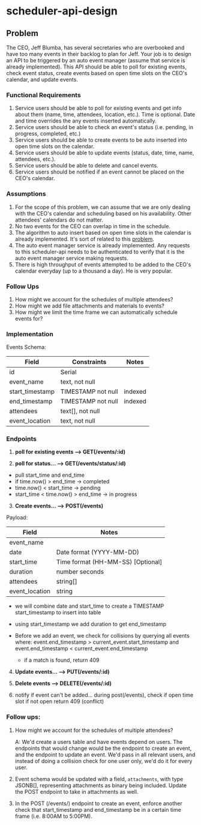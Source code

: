 # scheduler-api-design

## Problem
The CEO, Jeff Blumba, has several secretaries who are overbooked and have too many events in their backlog to plan for Jeff. Your job is to design an API to be triggered by an auto event manager (assume that service is already implemented). This API should be able to poll for existing events, check event status, create events based on open time slots on the CEO's calendar, and update events. 

### Functional Requirements
1. Service users should be able to poll for existing events and get info about them (name, time, attendees, location, etc.). Time is optional. Date and time overrides the any events inserted automatically.
2. Service users should be able to check an event's status (i.e. pending, in progress, completed, etc.)
3. Service users should be able to create events to be auto inserted into open time slots on the calendar.
4. Service users should be able to update events (status, date, time, name, attendees, etc.).
5. Service users should be able to delete and cancel events.
6. Service users should be notified if an event cannot be placed on the CEO's calendar.


### Assumptions
1. For the scope of this problem, we can assume that we are only dealing with the CEO's calendar and scheduling based on his availability. Other attendees' calendars do not matter.
2. No two events for the CEO can overlap in time in the schedule.
3. The algorithm to auto insert based on open time slots in the calendar is already implemented. It's sort of related to this [problem](https://leetcode.com/problems/insert-interval/description/).
4. The auto event manager service is already implemented. Any requests to this scheduler-api needs to be authenticated to verify that it is the auto event manager service making requests.
5. There is high throughput of events attempted to be added to the CEO's calendar everyday (up to a thousand a day). He is very popular.

### Follow Ups
1. How might we account for the schedules of multiple attendees?
2. How might we add file attachments and materials to events?
3. How might we limit the time frame we can automatically schedule events for?


### Implementation
Events Schema:

|Field|Constraints|Notes
|----|-----|-----
|id|Serial| 
|event_name|text, not null|
|start_timestamp|TIMESTAMP not null| indexed
|end_timestamp|TIMESTAMP not null| indexed
|attendees|text[], not null|
|event_location|text, not null|

### Endpoints 
1) **poll for existing events --> GET(/events/:id)**

2) **poll for status...  --> GET(/events/status/:id)**
- pull start_time and end_time 
- if time.now() > end_time -> completed
- time.now() < start_time -> pending 
- start_time < time.now() > end_time -> in progress

3) **Create events... --> POST(/events)**

Payload:

|Field|Notes
|----|----|
|event_name|
|date| Date format (YYYY-MM-DD)
|start_time|Time format (HH-MM-SS) [Optional]
|duration| number seconds|
|attendees| string[]
|event_location|string

- we will combine date and start_time to create a TIMESTAMP start_timestamp to insert into table
- using start_timestamp we add duration to get end_timestamp

- Before we add an event, we check for collisions by querying all events where:
event.end_timestamp > current_event.start_timestamp and event.end_timestamp < current_event.end_timestamp
    - if a match is found, return 409

4) **Update events... --> PUT(/events/:id)**

5) **Delete events --> DELETE(/events/:id)**

6) notify if event can't be added... during post(/events), check if open time slot if not open return 409 (conflict)


### Follow ups:
1. How might we account for the schedules of multiple attendees?
    
    A: We'd create a users table and have events depend on users. The endpoints that would change would be the endpoint to create an event, and the endpoint to update an event. We'd pass in all relevant users, and instead of doing a collision check for one user only, we'd do it for every user.

2. Event schema would be updated with a field, `attachments`, with type JSONB[], representing attachments as binary being included. Update the POST endpoint to take in attachments as well.

3. In the POST (/events/) endpoint to create an event, enforce another check that start_timestamp and end_timestamp be in a certain time frame (i.e. 8:00AM to 5:00PM).